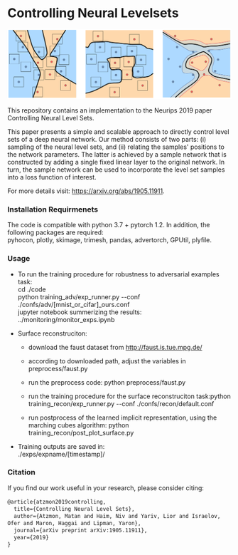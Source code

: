 # Controlling Neural Levelsets

<p align="center">
  <img src="teaser.png"/>
</p>


This repository contains an implementation to the Neurips 2019 paper Controlling Neural Level Sets.

This paper presents a simple and scalable approach to directly control level sets of a deep neural network. Our method consists of two parts: (i) sampling of the neural level sets, and (ii) relating the samples' positions to the network parameters. The latter is achieved by a sample network that is constructed by adding a single fixed linear layer to the original network. In turn, the sample network can be used to incorporate the level set samples into a loss function of interest. 

For more details visit: https://arxiv.org/abs/1905.11911.

### Installation Requirmenets
The code is compatible with python 3.7 + pytorch 1.2. In addition, the following packages are required:  
pyhocon, plotly, skimage, trimesh, pandas, advertorch, GPUtil, plyfile.

### Usage
* To run the training procedure for robustness to adversarial examples task:  
	cd ./code <br>
  python training_adv/exp_runner.py --conf ./confs/adv/[mnist_or_cifar]_ours.conf
  <br>
  jupyter notebook summerizing the results: ../monitoring/monitor_exps.ipynb

* Surface reconstruciton:  
  - download the faust dataset from http://faust.is.tue.mpg.de/
  
  - according to downloaded path, adjust the variables in preprocess/faust.py
  
  - run the preprocess code: python preprocess/faust.py
  
  - run the training procedure for the surface reconstruciton task:python training_recon/exp_runner.py --conf ./confs/recon/default.conf
  
  - run postprocess of the learned implicit representation, using the marching cubes algorithm: python training_recon/post_plot_surface.py

* Training outputs are saved in:  
	./exps/expname/[timestamp]/

### Citation
If you find our work useful in your research, please consider citing:

	@article{atzmon2019controlling,
	  title={Controlling Neural Level Sets},
	  author={Atzmon, Matan and Haim, Niv and Yariv, Lior and Israelov, Ofer and Maron, Haggai and Lipman, Yaron},
	  journal={arXiv preprint arXiv:1905.11911},
	  year={2019}
	}


